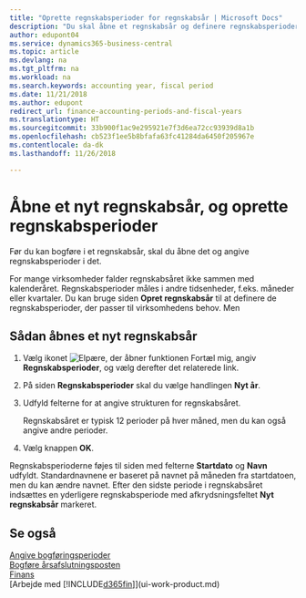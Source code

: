 ```yaml
---
title: "Oprette regnskabsperioder for regnskabsår | Microsoft Docs"
description: "Du skal åbne et regnskabsår og definere regnskabsperioder, før du kan bogføre et regnskabsår."
author: edupont04
ms.service: dynamics365-business-central
ms.topic: article
ms.devlang: na
ms.tgt_pltfrm: na
ms.workload: na
ms.search.keywords: accounting year, fiscal period
ms.date: 11/21/2018
ms.author: edupont
redirect_url: finance-accounting-periods-and-fiscal-years
ms.translationtype: HT
ms.sourcegitcommit: 33b900f1ac9e295921e7f3d6ea72cc93939d8a1b
ms.openlocfilehash: cb523f1ee5b8bfafa63fc41284da6450f205967e
ms.contentlocale: da-dk
ms.lasthandoff: 11/26/2018

---
```

# <a name="open-a-new-fiscal-year-and-create-accounting-periods"></a>Åbne et nyt regnskabsår, og oprette regnskabsperioder
Før du kan bogføre i et regnskabsår, skal du åbne det og angive regnskabsperioder i det.  

For mange virksomheder falder regnskabsåret ikke sammen med kalenderåret. Regnskabsperioder måles i andre tidsenheder, f.eks. måneder eller kvartaler. Du kan bruge siden **Opret regnskabsår** til at definere de regnskabsperioder, der passer til virksomhedens behov. Men   

## <a name="to-open-a-new-fiscal-year"></a>Sådan åbnes et nyt regnskabsår
1. Vælg ikonet ![Elpære, der åbner funktionen Fortæl mig](media/ui-search/search_small.png "Fortæl mig, hvad du vil foretage dig"), angiv **Regnskabsperioder**, og vælg derefter det relaterede link.
2. På siden **Regnskabsperioder** skal du vælge handlingen **Nyt år**.
3. Udfyld felterne for at angive strukturen for regnskabsåret.

    Regnskabsåret er typisk 12 perioder på hver måned, men du kan også angive andre perioder.
4. Vælg knappen **OK**.

Regnskabsperioderne føjes til siden med felterne **Startdato** og **Navn** udfyldt. Standardnavnene er baseret på navnet på måneden fra startdatoen, men du kan ændre navnet. Efter den sidste periode i regnskabsåret indsættes en yderligere regnskabsperiode med afkrydsningsfeltet **Nyt regnskabsår** markeret.  


## <a name="see-also"></a>Se også
[Angive bogføringsperioder](finance-how-specify-posting-periods.md)  
[Bogføre årsafslutningsposten](year-how-post-year-end-close-entry.md)  
[Finans](finance.md)  
[Arbejde med [!INCLUDE[d365fin](includes/d365fin_md.md)]](ui-work-product.md)

